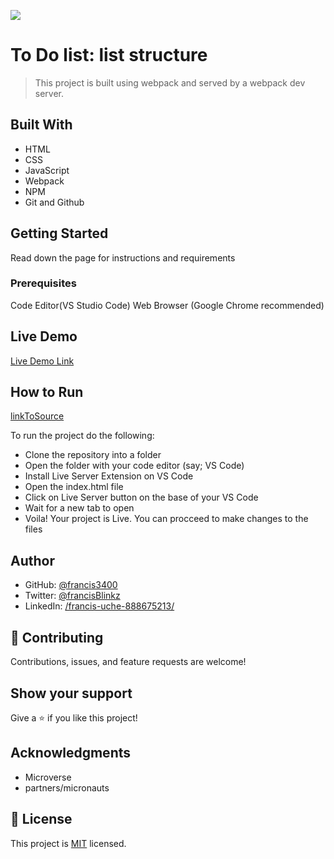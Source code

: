 ![](https://img.shields.io/badge/Microverse-blueviolet)

# To Do list: list structure

> This project is built using webpack and served by a webpack dev server.

## Built With

- HTML
- CSS
- JavaScript
- Webpack
- NPM
- Git and Github

## Getting Started

Read down the page for instructions and requirements

### Prerequisites

Code Editor(VS Studio Code)
Web Browser (Google Chrome recommended)

## Live Demo

[Live Demo Link]()

## How to Run

[linkToSource](https://github.com/francis3400/To-Do-list)

To run the project do the following:

- Clone the repository into a folder
- Open the folder with your code editor (say; VS Code)
- Install Live Server Extension on VS Code
- Open the index.html file
- Click on Live Server button on the base of your VS Code
- Wait for a new tab to open
- Voila! Your project is Live. You can procceed to make changes to the files

## Author

- GitHub: [@francis3400](https://github.com/francis3400)
- Twitter: [@francisBlinkz](https://twitter.com/francisBlinkz)
- LinkedIn: [/francis-uche-888675213/](https://www.linkedin.com/in/francis-uche-888675213)

## 🤝 Contributing

Contributions, issues, and feature requests are welcome!

## Show your support

Give a ⭐️ if you like this project!

## Acknowledgments

- Microverse
- partners/micronauts

## 📝 License

This project is [MIT](./LICENSE) licensed.
